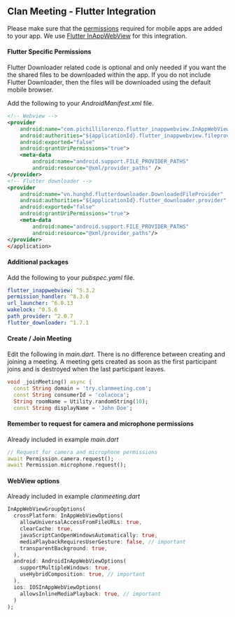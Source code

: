 ## Clan Meeting - Flutter Integration



Please make sure that the [permissions](https://clanmeeting.com/docs/mobile-apps/permissions/) required for mobile apps are added to your app. We use [Flutter InAppWebView](https://pub.dev/packages/flutter_inappwebview) for this integration.



#### Flutter Specific Permissions

<div style="callout:info">Flutter Downloader related code is optional and only needed if you want the the shared files to be downloaded within the app. If you do not include Flutter Downloader, then the files will be downloaded using the default mobile browser.</div>



Add the following to your *AndroidManifest.xml* file.

```xml
<!-- Webview -->
<provider
    android:name="com.pichillilorenzo.flutter_inappwebview.InAppWebViewFileProvider"
    android:authorities="${applicationId}.flutter_inappwebview.fileprovider"
    android:exported="false"
    android:grantUriPermissions="true">
    <meta-data
        android:name="android.support.FILE_PROVIDER_PATHS"
        android:resource="@xml/provider_paths" />
</provider>
<!-- Flutter downloader -->
<provider
    android:name="vn.hunghd.flutterdownloader.DownloadedFileProvider"
    android:authorities="${applicationId}.flutter_downloader.provider"
    android:exported="false"
    android:grantUriPermissions="true">
    <meta-data
        android:name="android.support.FILE_PROVIDER_PATHS"
        android:resource="@xml/provider_paths"/>
</provider>
</application>
```



#### Additional packages

Add the following to your *pubspec.yaml* file.

```yaml
flutter_inappwebview: ^5.3.2
permission_handler: ^8.3.0
url_launcher: ^6.0.13
wakelock: ^0.5.6
path_provider: ^2.0.7
flutter_downloader: ^1.7.1
```



#### Create / Join Meeting

Edit the following in *main.dart*. There is no difference between creating and joining a meeting. A meeting gets created as soon as the first participant joins and is destroyed when the last participant leaves.

```dart
void _joinMeeting() async {
  const String domain = 'try.clanmeeting.com';
  const String consumerId = 'colacoca';
  String roomName = Utility.randomString(10);
  const String displayName = 'John Doe';
```



#### Remember to request for camera and microphone permissions

Already included in example *main.dart*

```dart
// Request for camera and microphone permissions
await Permission.camera.request();
await Permission.microphone.request();
```



#### WebView options

Already included in example *clanmeeting.dart*

```dart
InAppWebViewGroupOptions(
  crossPlatform: InAppWebViewOptions(
    allowUniversalAccessFromFileURLs: true,
    clearCache: true,
    javaScriptCanOpenWindowsAutomatically: true,
    mediaPlaybackRequiresUserGesture: false, // important
    transparentBackground: true,
  ),
  android: AndroidInAppWebViewOptions(
    supportMultipleWindows: true,
    useHybridComposition: true, // important
  ),
  ios: IOSInAppWebViewOptions(
    allowsInlineMediaPlayback: true, // important
  )
);
```
